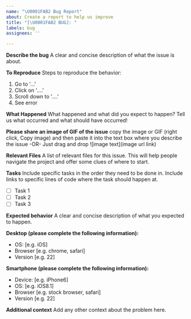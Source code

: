 ```yaml
---
name: "\U0001FAB2 Bug Report"
about: Create a report to help us improve
title: "[\U0001FAB2 BUG]: "
labels: bug
assignees: ''

---
```


**Describe the bug**
A clear and concise description of what the issue is about.

**To Reproduce**
Steps to reproduce the behavior:
1. Go to '...'
2. Click on '....'
3. Scroll down to '....'
4. See error

**What Happened**
What happened and what did you expect to happen? Tell us what occurred and what should have occurred!

**Please share an image of GIF of the issue**
copy the image or GIF (right click, Copy image) and then paste it into the text box where you describe the issue -OR- Just drag and drop
![image text](image url link)

**Relevant Files**
A list of relevant files for this issue. This will help people navigate the project and offer some clues of where to start.

**Tasks**
Include specific tasks in the order they need to be done in. Include links to specific lines of code where the task should happen at.
- [ ] Task 1
- [ ] Task 2
- [ ] Task 3

**Expected behavior**
A clear and concise description of what you expected to happen.

**Desktop (please complete the following information):**
 - OS: [e.g. iOS]
 - Browser [e.g. chrome, safari]
 - Version [e.g. 22]

**Smartphone (please complete the following information):**
 - Device: [e.g. iPhone6]
 - OS: [e.g. iOS8.1]
 - Browser [e.g. stock browser, safari]
 - Version [e.g. 22]

**Additional context**
Add any other context about the problem here.
